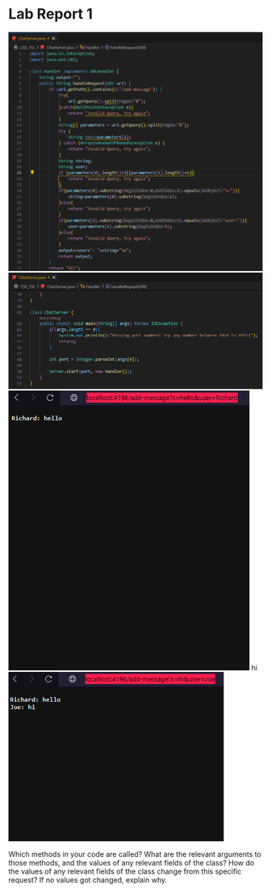 # Lab Report 1
![Image](ChatServer1.png)
![Image](ChatServer2.png)
![Image](add-message1.png)
hi
![Image](add-message2.png)

Which methods in your code are called?
What are the relevant arguments to those methods, and the values of any relevant fields of the class?
How do the values of any relevant fields of the class change from this specific request? If no values got changed, explain why.
